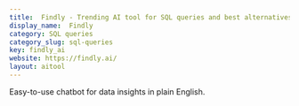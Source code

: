 ```yaml
---
title:  Findly - Trending AI tool for SQL queries and best alternatives
display_name:  Findly
category: SQL queries
category_slug: sql-queries
key: findly_ai
website: https://findly.ai/
layout: aitool
---
```


Easy-to-use chatbot for data insights in plain English.
